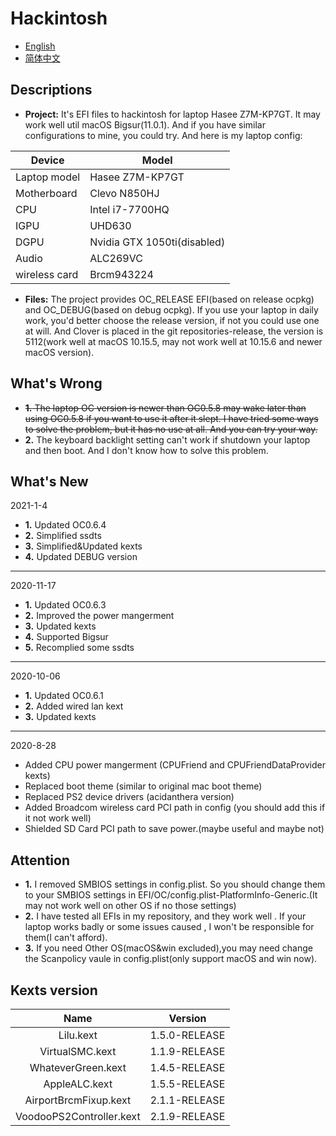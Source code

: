 # Hackintosh
* [English](https://github.com/Xin9912/Hackintosh/blob/master/README.md)
* [简体中文](https://github.com/Xin9912/Hackintosh/blob/master/README_cn.md)
&emsp;

## Descriptions <br>
* **Project:** It's EFI files to hackintosh for laptop Hasee Z7M-KP7GT. It may work well util macOS Bigsur(11.0.1). And if you have similar configurations to mine, you could try. And here is my laptop config: <br>
  
| Device | Model |
| ---- | ---- |
| Laptop model| Hasee Z7M-KP7GT |
| Motherboard| Clevo N850HJ |
| CPU | Intel i7-7700HQ |
| IGPU | UHD630 |
| DGPU | Nvidia GTX 1050ti(disabled)|
| Audio | ALC269VC |
| wireless card | Brcm943224 | <br>

* **Files:** The project provides OC_RELEASE EFI(based on release ocpkg) and OC_DEBUG(based on debug ocpkg). If you use your laptop in daily work, you'd better choose the release version, if not you could use one at will. And Clover is placed in the git repositories-release, the version is 5112(work well at macOS 10.15.5, may not work well at 10.15.6 and newer macOS version).  <br>

## What's Wrong <br>
* ~~**1.** The laptop OC version is newer than OC0.5.8 may wake later than using OC0.5.8 if you want to use it after it slept. I have tried some ways to solve the problem, but it has no use at all. And you can try your way.~~  <br>
* **2.** The keyboard backlight setting can't work if shutdown your laptop and then boot. And I don't know how to solve this problem. <br>

## What's New <br>
2021-1-4
<br>
* **1.** Updated OC0.6.4
* **2.** Simplified ssdts
* **3.** Simplified&Updated kexts
* **4.** Updated DEBUG version
-----
2020-11-17
<br>
* **1.** Updated OC0.6.3
* **2.** Improved the power mangerment
* **3.** Updated kexts 
* **4.** Supported Bigsur
* **5.** Recomplied some ssdts
-----
2020-10-06
<br>
* **1.** Updated OC0.6.1
* **2.** Added wired lan kext 
* **3.** Updated kexts 
-----
 2020-8-28
<br>
* Added CPU power mangerment (CPUFriend and CPUFriendDataProvider kexts)
* Replaced boot theme (similar to original mac boot theme)
* Replaced PS2 device drivers (acidanthera version)
* Added Broadcom wireless card PCI path in config (you should add this if it not work well)
* Shielded SD Card PCI path to save power.(maybe useful and maybe not) 

## Attention <br>
* **1.** I removed SMBIOS settings in config.plist. So you should change them to your SMBIOS settings in EFI/OC/config.plist-PlatformInfo-Generic.(It may not work well on other OS if no those settings) <br> 
* **2.** I have tested all EFIs in my repository, and they work well . If your laptop works badly or some issues caused , I won't be responsible for them(I can't afford). <br>
* **3.** If you need Other OS(macOS&win excluded),you may need change the Scanpolicy vaule in config.plist(only support macOS and win now).

## Kexts version <br>

| Name | Version |
| :----: | :----: |
| Lilu.kext| 1.5.0-RELEASE |
| VirtualSMC.kext| 1.1.9-RELEASE |
| WhateverGreen.kext | 1.4.5-RELEASE |
| AppleALC.kext | 1.5.5-RELEASE |
| AirportBrcmFixup.kext | 2.1.1-RELEASE |
| VoodooPS2Controller.kext | 2.1.9-RELEASE |<br>
